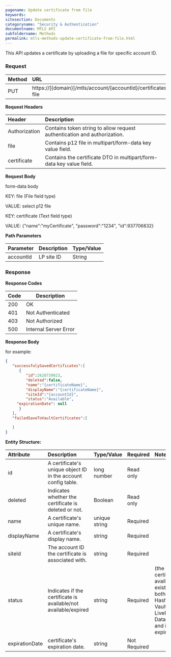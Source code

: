 ```yaml
---
pagename: Update certificate from file
keywords:
sitesection: Documents
categoryname: "Security & Authentication"
documentname: MTLS API
subfoldername: Methods
permalink: mtls-methods-update-certificate-from-file.html
---
```


This API updates a certificate by uploading a file for specific account ID.

### Request

 |Method|      URL|  
 |:--------  |:---  |
 |PUT|  https://[{domain}]/mtls/account/{accountId}/certificates/by-file |


**Request Headers**

 |Header         |Description  |
 |:------|        :--------  |
 |Authorization|    Contains token string to allow request authentication and authorization.  |
 |file|    Contains p12 file in multipart/form-data key value field. |
 |certificate|    Contains the certificate DTO in multipart/form-data key value field.  |

**Request Body**

form-data body

KEY: file  (File field type)

VALUE: select p12 file

KEY: certificate  (Text field type)

VALUE: {"name":"myCertificate", "password":"1234", "id":937706832}

**Path Parameters**

 |Parameter|  Description|  Type/Value |
 |:------    |:--------    |:--------|
 |accountId|  LP site ID |   String |

### Response

**Response Codes**

| Code | Description           |
|------|-----------------------|
| 200  | OK                    |
| 401  | Not Authenticated     |
| 403  | Not Authorized        |
| 500  | Internal Server Error |



**Response Body**

for example:

```JSON
{  
   "successfulySavedCertificates":[  
      {  
         "id":2628739923,
         "deleted":false,
         "name":"{certificateName}",
         "displayName":"{certificateName}",
         "siteId":"{accountId}",
         "status":"Available",
	 "expirationDate": null
      }
   ],
   "failedSaveToVaultCertificates":[  

   ]
}
```


**Entity Structure:**

| Attribute | Description  | Type/Value | Required | Notes |
| :------   | :--------    | :-------- | :--- | :--- |
| id | A certificate's unique object ID in the account config table. | long number | Read only | |
| deleted   | Indicates whether the certificate is deleted or not. | Boolean | Read only | |
| name | A certificate's unique name. | unique string | Required | |
| displayName    | A certificate's display name.  | string | Required | |
| siteId | The account ID the certificate is associated with. | string | Required | |
| status | Indicates if the certificate is available/not available/expired | string | Required | (the certificate is available if it exists at both Hashicorp Vault and LivePerson's Data Base and if isn't expired)|
| expirationDate | certificate's expiration date. | string | Not Required | |
